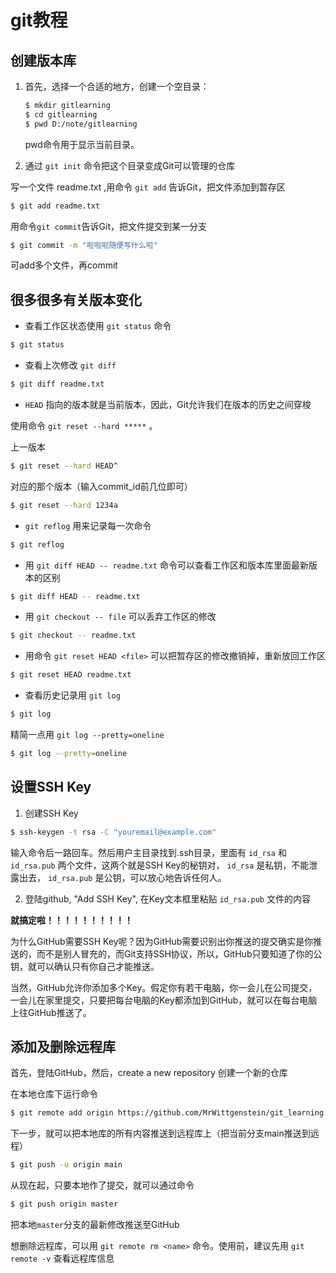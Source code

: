 # git教程

## 创建版本库

1. 首先，选择一个合适的地方，创建一个空目录：

   ```bash
   $ mkdir gitlearning
   $ cd gitlearning
   $ pwd D:/note/gitlearning
   ```
   pwd命令用于显示当前目录。

2. 通过 `git init` 命令把这个目录变成Git可以管理的仓库

写一个文件 readme.txt ,用命令 `git add` 告诉Git，把文件添加到暂存区

   ```bash
   $ git add readme.txt
   ```

用命令`git commit`告诉Git，把文件提交到某一分支

```bash
$ git commit -m "啦啦啦随便写什么啦"
```

可add多个文件，再commit



## 很多很多有关版本变化

- 查看工作区状态使用 `git status` 命令

```bash
$ git status
```

- 查看上次修改 `git diff` 

```bash
$ git diff readme.txt 
```

- `HEAD` 指向的版本就是当前版本，因此，Git允许我们在版本的历史之间穿梭

使用命令  `git reset --hard *****` 。

上一版本

```bash
$ git reset --hard HEAD^
```
对应的那个版本（输入commit_id前几位即可）

```bash
$ git reset --hard 1234a
```

-  `git reflog` 用来记录每一次命令

```bash
$ git reflog
```

- 用 `git diff HEAD -- readme.txt` 命令可以查看工作区和版本库里面最新版本的区别

```bash
$ git diff HEAD -- readme.txt 
```

- 用 `git checkout -- file` 可以丢弃工作区的修改

```bash
$ git checkout -- readme.txt
```

- 用命令 `git reset HEAD <file>` 可以把暂存区的修改撤销掉，重新放回工作区

```bash
$ git reset HEAD readme.txt
```

- 查看历史记录用 `git log` 

```bash
$ git log
```

精简一点用 `git log --pretty=oneline` 

```bash
$ git log --pretty=oneline
```

## 设置SSH Key

1. 创建SSH Key

``` bash 
$ ssh-keygen -t rsa -C "youremail@example.com"
```

输入命令后一路回车。然后用户主目录找到.ssh目录，里面有 `id_rsa` 和 `id_rsa.pub` 两个文件，这两个就是SSH Key的秘钥对， `id_rsa` 是私钥，不能泄露出去， `id_rsa.pub` 是公钥，可以放心地告诉任何人。

2. 登陆github, "Add SSH Key", 在Key文本框里粘贴 `id_rsa.pub` 文件的内容

__就搞定啦！！！！！！！！！！__

为什么GitHub需要SSH Key呢？因为GitHub需要识别出你推送的提交确实是你推送的，而不是别人冒充的，而Git支持SSH协议，所以，GitHub只要知道了你的公钥，就可以确认只有你自己才能推送。

当然，GitHub允许你添加多个Key。假定你有若干电脑，你一会儿在公司提交，一会儿在家里提交，只要把每台电脑的Key都添加到GitHub，就可以在每台电脑上往GitHub推送了。

## 添加及删除远程库

首先，登陆GitHub，然后，create a new repository 创建一个新的仓库

在本地仓库下运行命令

```bash
$ git remote add origin https://github.com/MrWittgenstein/git_learning.git
```

下一步，就可以把本地库的所有内容推送到远程库上（把当前分支main推送到远程）

```bash
$ git push -u origin main
```

从现在起，只要本地作了提交，就可以通过命令

```bash
$ git push origin master
```

把本地`master`分支的最新修改推送至GitHub



想删除远程库，可以用 `git remote rm <name>` 命令。使用前，建议先用 `git remote -v` 查看远程库信息